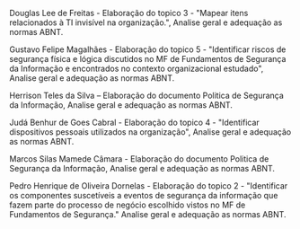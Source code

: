 Douglas Lee de Freitas - Elaboração do topico 3 - "Mapear itens relacionados à TI invisível na organização.", Analise geral e adequação as normas ABNT.

Gustavo Felipe Magalhães - Elaboração do topico 5 - "Identificar riscos de segurança física e lógica discutidos no MF de Fundamentos de Segurança da Informação e encontrados no contexto organizacional estudado",
Analise geral e adequação as normas ABNT.

Herrison Teles da Silva – Elaboração do documento Politica de Segurança da Informação, Analise geral e adequação as normas ABNT.

Judá Benhur de Goes Cabral - Elaboração do topico 4 - "Identificar dispositivos pessoais utilizados na organização", Analise geral e adequação as normas ABNT.

Marcos Silas Mamede Câmara - Elaboração do documento Politica de Segurança da Informação, Analise geral e adequação as normas ABNT.

Pedro Henrique de Oliveira Dornelas - Elaboração do topico 2 - "Identificar os componentes suscetíveis a eventos de segurança da informação que fazem parte do processo de negócio escolhido vistos no MF de Fundamentos de Segurança."
Analise geral e adequação as normas ABNT.
